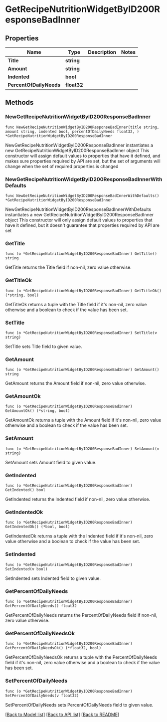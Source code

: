 # GetRecipeNutritionWidgetByID200ResponseBadInner

## Properties

Name | Type | Description | Notes
------------ | ------------- | ------------- | -------------
**Title** | **string** |  | 
**Amount** | **string** |  | 
**Indented** | **bool** |  | 
**PercentOfDailyNeeds** | **float32** |  | 

## Methods

### NewGetRecipeNutritionWidgetByID200ResponseBadInner

`func NewGetRecipeNutritionWidgetByID200ResponseBadInner(title string, amount string, indented bool, percentOfDailyNeeds float32, ) *GetRecipeNutritionWidgetByID200ResponseBadInner`

NewGetRecipeNutritionWidgetByID200ResponseBadInner instantiates a new GetRecipeNutritionWidgetByID200ResponseBadInner object
This constructor will assign default values to properties that have it defined,
and makes sure properties required by API are set, but the set of arguments
will change when the set of required properties is changed

### NewGetRecipeNutritionWidgetByID200ResponseBadInnerWithDefaults

`func NewGetRecipeNutritionWidgetByID200ResponseBadInnerWithDefaults() *GetRecipeNutritionWidgetByID200ResponseBadInner`

NewGetRecipeNutritionWidgetByID200ResponseBadInnerWithDefaults instantiates a new GetRecipeNutritionWidgetByID200ResponseBadInner object
This constructor will only assign default values to properties that have it defined,
but it doesn't guarantee that properties required by API are set

### GetTitle

`func (o *GetRecipeNutritionWidgetByID200ResponseBadInner) GetTitle() string`

GetTitle returns the Title field if non-nil, zero value otherwise.

### GetTitleOk

`func (o *GetRecipeNutritionWidgetByID200ResponseBadInner) GetTitleOk() (*string, bool)`

GetTitleOk returns a tuple with the Title field if it's non-nil, zero value otherwise
and a boolean to check if the value has been set.

### SetTitle

`func (o *GetRecipeNutritionWidgetByID200ResponseBadInner) SetTitle(v string)`

SetTitle sets Title field to given value.


### GetAmount

`func (o *GetRecipeNutritionWidgetByID200ResponseBadInner) GetAmount() string`

GetAmount returns the Amount field if non-nil, zero value otherwise.

### GetAmountOk

`func (o *GetRecipeNutritionWidgetByID200ResponseBadInner) GetAmountOk() (*string, bool)`

GetAmountOk returns a tuple with the Amount field if it's non-nil, zero value otherwise
and a boolean to check if the value has been set.

### SetAmount

`func (o *GetRecipeNutritionWidgetByID200ResponseBadInner) SetAmount(v string)`

SetAmount sets Amount field to given value.


### GetIndented

`func (o *GetRecipeNutritionWidgetByID200ResponseBadInner) GetIndented() bool`

GetIndented returns the Indented field if non-nil, zero value otherwise.

### GetIndentedOk

`func (o *GetRecipeNutritionWidgetByID200ResponseBadInner) GetIndentedOk() (*bool, bool)`

GetIndentedOk returns a tuple with the Indented field if it's non-nil, zero value otherwise
and a boolean to check if the value has been set.

### SetIndented

`func (o *GetRecipeNutritionWidgetByID200ResponseBadInner) SetIndented(v bool)`

SetIndented sets Indented field to given value.


### GetPercentOfDailyNeeds

`func (o *GetRecipeNutritionWidgetByID200ResponseBadInner) GetPercentOfDailyNeeds() float32`

GetPercentOfDailyNeeds returns the PercentOfDailyNeeds field if non-nil, zero value otherwise.

### GetPercentOfDailyNeedsOk

`func (o *GetRecipeNutritionWidgetByID200ResponseBadInner) GetPercentOfDailyNeedsOk() (*float32, bool)`

GetPercentOfDailyNeedsOk returns a tuple with the PercentOfDailyNeeds field if it's non-nil, zero value otherwise
and a boolean to check if the value has been set.

### SetPercentOfDailyNeeds

`func (o *GetRecipeNutritionWidgetByID200ResponseBadInner) SetPercentOfDailyNeeds(v float32)`

SetPercentOfDailyNeeds sets PercentOfDailyNeeds field to given value.



[[Back to Model list]](../README.md#documentation-for-models) [[Back to API list]](../README.md#documentation-for-api-endpoints) [[Back to README]](../README.md)


